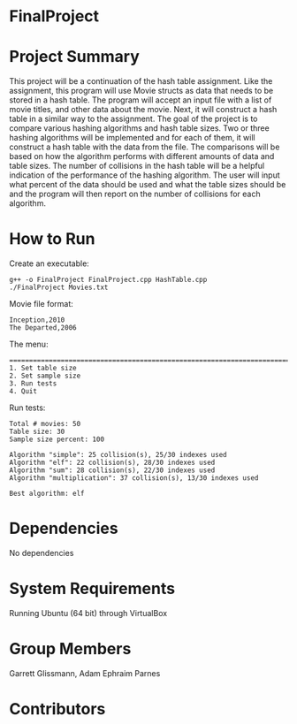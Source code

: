 # FinalProject

# Project Summary
This project will be a continuation of the hash table assignment. Like the assignment, this program will use Movie structs as data that needs to be stored in a hash table. The program will accept an input file with a list of movie titles, and other data about the movie. Next, it will construct a hash table in a similar way to the assignment. The goal of the project is to compare various hashing algorithms and hash table sizes. Two or three hashing algorithms will be implemented and for each of them, it will construct a hash table with the data from the file. The comparisons will be based on how the algorithm performs with different amounts of data and table sizes. The number of collisions in the hash table will be a helpful indication of the performance of the hashing algorithm. The user will input what percent of the data should be used and what the table sizes should be and the program will then report on the number of collisions for each algorithm.

# How to Run
Create an executable:

    g++ -o FinalProject FinalProject.cpp HashTable.cpp
    ./FinalProject Movies.txt

Movie file format:

    Inception,2010
    The Departed,2006

The menu:

    =======================================================================
    1. Set table size
    2. Set sample size
    3. Run tests
    4. Quit

Run tests:

    Total # movies: 50
    Table size: 30
    Sample size percent: 100

    Algorithm "simple": 25 collision(s), 25/30 indexes used
    Algorithm "elf": 22 collision(s), 28/30 indexes used
    Algorithm "sum": 28 collision(s), 22/30 indexes used
    Algorithm "multiplication": 37 collision(s), 13/30 indexes used

    Best algorithm: elf
    
# Dependencies
No dependencies

# System Requirements
Running Ubuntu (64 bit) through VirtualBox

# Group Members
Garrett Glissmann, Adam Ephraim Parnes
    
# Contributors
